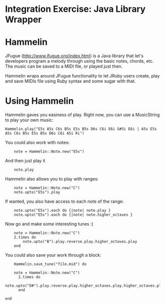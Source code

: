 # Integration Exercise: Java Library Wrapper

# Hammelin 

JFugue (http://www.jfugue.org/index.html) is a Java library that let's developers program a melody through using the basic notes, chords, etc. The music can be saved to a MIDI file, or played just then. 

Hammelin wraps around JFugue functionality to let JRuby users create, play and save MIDIs file using Ruby syntax and some sugar with that. 

# Using Hammelin

Hammelin gaves you easiness of play. Right now, you can use a MusicString 
to play your own music: 

    Hammelin.play("E5s A5s C6s B5s E5s B5s D6s C6i E6i G#5i E6i | A5s E5s A5s C6s B5s E5s B5s D6s C6i A5i Ri")

You could also work with notes: 

		note = Hammelin::Note.new("E5s")

And then just play it

		note.play

Hammelin also allows you to play with ranges:

		note = Hammelin::Note.new("C")
		note.upto("E5s").play

If wanted, you also have access to each note of the range:

		note.upto("E5s").each do {|note| note.play }
		note.upto("E5s").each do {|note| note.higher_octaves }


Now go and make some interesting tunes :)

		note = Hammelin::Note.new("C")
		2.times do 
			note.upto("B").play.reverse.play.higher_octaves.play
		end

You could also save your work through a block:

		Hammelin.save_tune("file.mid") do

	  	note = Hammelin::Note.new("C")
		  2.times do 
			  note.upto("D#").play.reverse.play.higher_octaves.play.higher_octaves.play.higher_octaves.play
		  end

    end


